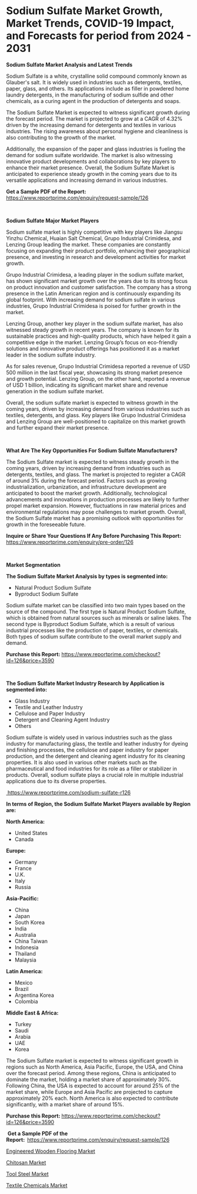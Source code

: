 <p><h1>Sodium Sulfate Market Growth, Market Trends, COVID-19 Impact, and Forecasts for period from 2024 - 2031</h1></p><p><strong>Sodium Sulfate Market Analysis and Latest Trends</strong></p>
<p><p>Sodium Sulfate is a white, crystalline solid compound commonly known as Glauber's salt. It is widely used in industries such as detergents, textiles, paper, glass, and others. Its applications include as filler in powdered home laundry detergents, in the manufacturing of sodium sulfide and other chemicals, as a curing agent in the production of detergents and soaps.</p><p>The Sodium Sulfate Market is expected to witness significant growth during the forecast period. The market is projected to grow at a CAGR of 4.32% driven by the increasing demand for detergents and textiles in various industries. The rising awareness about personal hygiene and cleanliness is also contributing to the growth of the market.</p><p>Additionally, the expansion of the paper and glass industries is fueling the demand for sodium sulfate worldwide. The market is also witnessing innovative product developments and collaborations by key players to enhance their market presence. Overall, the Sodium Sulfate Market is anticipated to experience steady growth in the coming years due to its versatile applications and increasing demand in various industries.</p></p>
<p><strong>Get a Sample PDF of the Report:&nbsp;</strong> <a href="https://www.reportprime.com/enquiry/request-sample/126">https://www.reportprime.com/enquiry/request-sample/126</a></p>
<p>&nbsp;</p>
<p><strong>Sodium Sulfate Major Market Players</strong></p>
<p><p>Sodium sulfate market is highly competitive with key players like Jiangsu Yinzhu Chemical, Huaian Salt Chemical, Grupo Industrial Crimidesa, and Lenzing Group leading the market. These companies are constantly focusing on expanding their product portfolio, enhancing their geographical presence, and investing in research and development activities for market growth.</p><p>Grupo Industrial Crimidesa, a leading player in the sodium sulfate market, has shown significant market growth over the years due to its strong focus on product innovation and customer satisfaction. The company has a strong presence in the Latin American region and is continuously expanding its global footprint. With increasing demand for sodium sulfate in various industries, Grupo Industrial Crimidesa is poised for further growth in the market.</p><p>Lenzing Group, another key player in the sodium sulfate market, has also witnessed steady growth in recent years. The company is known for its sustainable practices and high-quality products, which have helped it gain a competitive edge in the market. Lenzing Group’s focus on eco-friendly solutions and innovative product offerings has positioned it as a market leader in the sodium sulfate industry.</p><p>As for sales revenue, Grupo Industrial Crimidesa reported a revenue of USD 500 million in the last fiscal year, showcasing its strong market presence and growth potential. Lenzing Group, on the other hand, reported a revenue of USD 1 billion, indicating its significant market share and revenue generation in the sodium sulfate market.</p><p>Overall, the sodium sulfate market is expected to witness growth in the coming years, driven by increasing demand from various industries such as textiles, detergents, and glass. Key players like Grupo Industrial Crimidesa and Lenzing Group are well-positioned to capitalize on this market growth and further expand their market presence.</p></p>
<p>&nbsp;</p>
<p><strong>What Are The Key Opportunities For Sodium Sulfate Manufacturers?</strong></p>
<p><p>The Sodium Sulfate market is expected to witness steady growth in the coming years, driven by increasing demand from industries such as detergents, textiles, and glass. The market is projected to register a CAGR of around 3% during the forecast period. Factors such as growing industrialization, urbanization, and infrastructure development are anticipated to boost the market growth. Additionally, technological advancements and innovations in production processes are likely to further propel market expansion. However, fluctuations in raw material prices and environmental regulations may pose challenges to market growth. Overall, the Sodium Sulfate market has a promising outlook with opportunities for growth in the foreseeable future.</p></p>
<p><strong>Inquire or Share Your Questions If Any Before Purchasing This Report:</strong> <a href="https://www.reportprime.com/enquiry/pre-order/126">https://www.reportprime.com/enquiry/pre-order/126</a></p>
<p>&nbsp;</p>
<p><strong>Market Segmentation</strong></p>
<p><strong>The Sodium Sulfate Market Analysis by types is segmented into:</strong></p>
<p><ul><li>Natural Product Sodium Sulfate</li><li>Byproduct Sodium Sulfate</li></ul></p>
<p><p>Sodium sulfate market can be classified into two main types based on the source of the compound. The first type is Natural Product Sodium Sulfate, which is obtained from natural sources such as minerals or saline lakes. The second type is Byproduct Sodium Sulfate, which is a result of various industrial processes like the production of paper, textiles, or chemicals. Both types of sodium sulfate contribute to the overall market supply and demand.</p></p>
<p><strong>Purchase this Report:&nbsp;</strong><a href="https://www.reportprime.com/checkout?id=126&price=3590">https://www.reportprime.com/checkout?id=126&price=3590</a></p>
<p>&nbsp;</p>
<p><strong>The Sodium Sulfate Market Industry Research by Application is segmented into:</strong></p>
<p><ul><li>Glass Industry</li><li>Textile and Leather Industry</li><li>Cellulose and Paper Industry</li><li>Detergent and Cleaning Agent Industry</li><li>Others</li></ul></p>
<p><p>Sodium sulfate is widely used in various industries such as the glass industry for manufacturing glass, the textile and leather industry for dyeing and finishing processes, the cellulose and paper industry for paper production, and the detergent and cleaning agent industry for its cleaning properties. It is also used in various other markets such as the pharmaceutical and food industries for its role as a filler or stabilizer in products. Overall, sodium sulfate plays a crucial role in multiple industrial applications due to its diverse properties.</p></p>
<p><a href="https://www.reportprime.com/sodium-sulfate-r126">&nbsp;https://www.reportprime.com/sodium-sulfate-r126</a></p>
<p><strong>In terms of Region, the Sodium Sulfate Market Players available by Region are:</strong></p>
<p>
    <p> <strong> North America: </strong>
        <ul>
            <li>United States</li>
            <li>Canada</li>
        </ul>
        </p> 
    <p> <strong> Europe: </strong>
        <ul>
            <li>Germany</li>
            <li>France</li>
            <li>U.K.</li>
            <li>Italy</li>
            <li>Russia</li>
        </ul>
        </p> 
    <p> <strong> Asia-Pacific: </strong>
        <ul>
            <li>China</li>
            <li>Japan</li>
            <li>South Korea</li>
            <li>India</li>
            <li>Australia</li>
            <li>China Taiwan</li>
            <li>Indonesia</li>
            <li>Thailand</li>
            <li>Malaysia</li>
        </ul>
        </p> 
    <p> <strong> Latin America: </strong>
        <ul>
            <li>Mexico</li>
            <li>Brazil</li>
            <li>Argentina Korea</li>
            <li>Colombia</li>
        </ul>
        </p> 
    <p> <strong> Middle East & Africa: </strong>
        <ul>
            <li>Turkey</li>
            <li>Saudi</li>
            <li>Arabia</li>
            <li>UAE</li>
            <li>Korea</li>
        </ul>
    </p>
    </p>
<p><p>The Sodium Sulfate market is expected to witness significant growth in regions such as North America, Asia Pacific, Europe, the USA, and China over the forecast period. Among these regions, China is anticipated to dominate the market, holding a market share of approximately 30%. Following China, the USA is expected to account for around 25% of the market share, while Europe and Asia Pacific are projected to capture approximately 20% each. North America is also expected to contribute significantly, with a market share of around 15%.</p></p>
<p><strong>Purchase this Report: </strong><a href="https://www.reportprime.com/checkout?id=126&price=3590">https://www.reportprime.com/checkout?id=126&price=3590</a></p>
<p>&nbsp;<strong>Get a Sample PDF of the Report:&nbsp;&nbsp;</strong><a href="https://www.reportprime.com/enquiry/request-sample/126">https://www.reportprime.com/enquiry/request-sample/126</a></p>
<p><strong></strong></p>
<p><p><a href="https://github.com/graysonwolfe1913/Market-Research-Report-List-1/blob/main/engineered-wooden-flooring-market.md">Engineered Wooden Flooring Market</a></p><p><a href="https://github.com/seamusocallaghan/Market-Research-Report-List-1/blob/main/chitosan-market.md">Chitosan Market</a></p><p><a href="https://github.com/sydneyHaley871/Market-Research-Report-List-1/blob/main/tool-steel-market.md">Tool Steel Market</a></p><p><a href="https://github.com/widyafarer/Market-Research-Report-List-1/blob/main/textile-chemicals-market.md">Textile Chemicals Market</a></p></p>